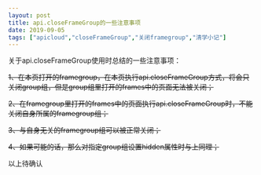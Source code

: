 ```yaml
---
layout: post
title: api.closeFrameGroup的一些注意事项
date: 2019-09-05
tags: ["apicloud","closeFrameGroup","关闭framegroup","清学小记"]
---
```


<!-- wp:paragraph -->

关于api.closeFrameGroup使用时总结的一些注意事项：

<!-- /wp:paragraph -->

<!-- wp:paragraph {"textColor":"vivid-cyan-blue"} -->

<s>1、在本页打开的framegroup，在本页执行api.closeFrameGroup方式，将会只关闭group组，但是group组里打开的frames中的页面无法被关闭；</s>

<!-- /wp:paragraph -->

<!-- wp:paragraph {"textColor":"vivid-cyan-blue"} -->

<s>2、在framegroup里打开的frames中的页面执行api.closeFrameGroup时，不能关闭自身所属的framegroup组；</s>

<!-- /wp:paragraph -->

<!-- wp:paragraph {"textColor":"vivid-cyan-blue"} -->

<s>3、与自身无关的framegroup组可以被正常关闭；</s>

<!-- /wp:paragraph -->

<!-- wp:paragraph -->

<s>4、如果可能的话，那么对指定group组设置hidden属性时与上同理；</s>

<!-- /wp:paragraph -->

<!-- wp:paragraph -->

以上待确认

<!-- /wp:paragraph -->